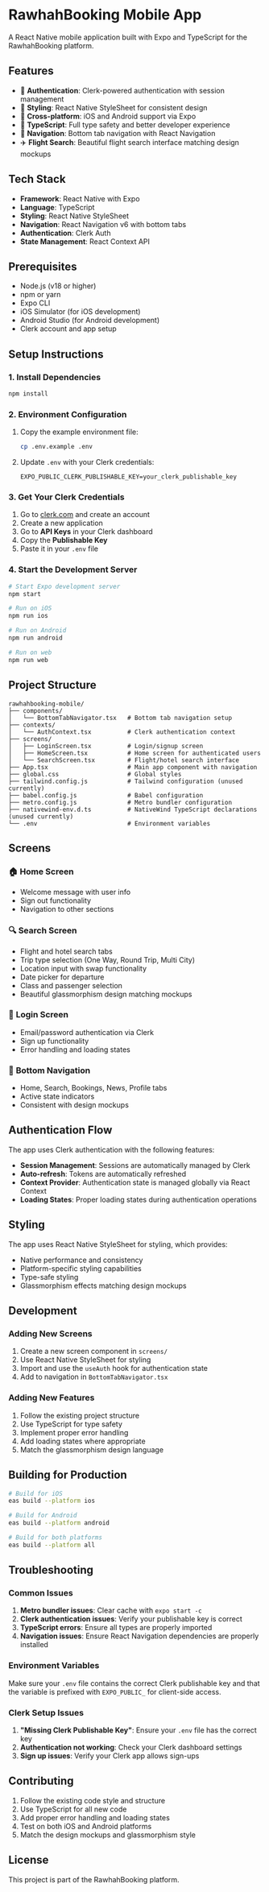 # RawhahBooking Mobile App

A React Native mobile application built with Expo and TypeScript for the RawhahBooking platform.

## Features

- 🔐 **Authentication**: Clerk-powered authentication with session management
- 🎨 **Styling**: React Native StyleSheet for consistent design
- 📱 **Cross-platform**: iOS and Android support via Expo
- 🔄 **TypeScript**: Full type safety and better developer experience
- 🧭 **Navigation**: Bottom tab navigation with React Navigation
- ✈️ **Flight Search**: Beautiful flight search interface matching design mockups

## Tech Stack

- **Framework**: React Native with Expo
- **Language**: TypeScript
- **Styling**: React Native StyleSheet
- **Navigation**: React Navigation v6 with bottom tabs
- **Authentication**: Clerk Auth
- **State Management**: React Context API

## Prerequisites

- Node.js (v18 or higher)
- npm or yarn
- Expo CLI
- iOS Simulator (for iOS development)
- Android Studio (for Android development)
- Clerk account and app setup

## Setup Instructions

### 1. Install Dependencies

```bash
npm install
```

### 2. Environment Configuration

1. Copy the example environment file:
   ```bash
   cp .env.example .env
   ```

2. Update `.env` with your Clerk credentials:
   ```
   EXPO_PUBLIC_CLERK_PUBLISHABLE_KEY=your_clerk_publishable_key
   ```

### 3. Get Your Clerk Credentials

1. Go to [clerk.com](https://clerk.com) and create an account
2. Create a new application
3. Go to **API Keys** in your Clerk dashboard
4. Copy the **Publishable Key**
5. Paste it in your `.env` file

### 4. Start the Development Server

```bash
# Start Expo development server
npm start

# Run on iOS
npm run ios

# Run on Android
npm run android

# Run on web
npm run web
```

## Project Structure

```
rawhahbooking-mobile/
├── components/
│   └── BottomTabNavigator.tsx   # Bottom tab navigation setup
├── contexts/
│   └── AuthContext.tsx          # Clerk authentication context
├── screens/
│   ├── LoginScreen.tsx          # Login/signup screen
│   ├── HomeScreen.tsx           # Home screen for authenticated users
│   └── SearchScreen.tsx         # Flight/hotel search interface
├── App.tsx                      # Main app component with navigation
├── global.css                   # Global styles
├── tailwind.config.js           # Tailwind configuration (unused currently)
├── babel.config.js              # Babel configuration
├── metro.config.js              # Metro bundler configuration
├── nativewind-env.d.ts          # NativeWind TypeScript declarations (unused currently)
└── .env                         # Environment variables
```

## Screens

### 🏠 **Home Screen**
- Welcome message with user info
- Sign out functionality
- Navigation to other sections

### 🔍 **Search Screen**
- Flight and hotel search tabs
- Trip type selection (One Way, Round Trip, Multi City)
- Location input with swap functionality
- Date picker for departure
- Class and passenger selection
- Beautiful glassmorphism design matching mockups

### 🔐 **Login Screen**
- Email/password authentication via Clerk
- Sign up functionality
- Error handling and loading states

### 📱 **Bottom Navigation**
- Home, Search, Bookings, News, Profile tabs
- Active state indicators
- Consistent with design mockups

## Authentication Flow

The app uses Clerk authentication with the following features:

- **Session Management**: Sessions are automatically managed by Clerk
- **Auto-refresh**: Tokens are automatically refreshed
- **Context Provider**: Authentication state is managed globally via React Context
- **Loading States**: Proper loading states during authentication operations

## Styling

The app uses React Native StyleSheet for styling, which provides:

- Native performance and consistency
- Platform-specific styling capabilities
- Type-safe styling
- Glassmorphism effects matching design mockups

## Development

### Adding New Screens

1. Create a new screen component in `screens/`
2. Use React Native StyleSheet for styling
3. Import and use the `useAuth` hook for authentication state
4. Add to navigation in `BottomTabNavigator.tsx`

### Adding New Features

1. Follow the existing project structure
2. Use TypeScript for type safety
3. Implement proper error handling
4. Add loading states where appropriate
5. Match the glassmorphism design language

## Building for Production

```bash
# Build for iOS
eas build --platform ios

# Build for Android
eas build --platform android

# Build for both platforms
eas build --platform all
```

## Troubleshooting

### Common Issues

1. **Metro bundler issues**: Clear cache with `expo start -c`
2. **Clerk authentication issues**: Verify your publishable key is correct
3. **TypeScript errors**: Ensure all types are properly imported
4. **Navigation issues**: Ensure React Navigation dependencies are properly installed

### Environment Variables

Make sure your `.env` file contains the correct Clerk publishable key and that the variable is prefixed with `EXPO_PUBLIC_` for client-side access.

### Clerk Setup Issues

1. **"Missing Clerk Publishable Key"**: Ensure your `.env` file has the correct key
2. **Authentication not working**: Check your Clerk dashboard settings
3. **Sign up issues**: Verify your Clerk app allows sign-ups

## Contributing

1. Follow the existing code style and structure
2. Use TypeScript for all new code
3. Add proper error handling and loading states
4. Test on both iOS and Android platforms
5. Match the design mockups and glassmorphism style

## License

This project is part of the RawhahBooking platform. 